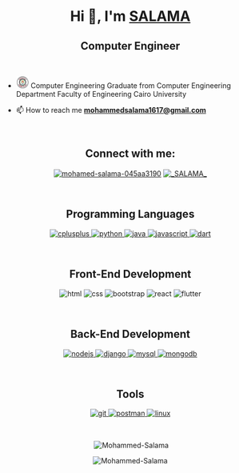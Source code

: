 # <h1 align="center">Hi 👋, I'm [SALAMA](https://github.com/Mohammed-Salama)</h1>
<h2 align="center">Computer Engineer</h2>
<br/>



- <img src="https://github.com/Mohammed-Salama/Mohammed-Salama/blob/main/logo221.png" width="25" draggable="false"> Computer Engineering Graduate from Computer Engineering Department Faculty of Engineering Cairo University


- 📫 How to reach me **mohammedsalama1617@gmail.com**

<br/>

<h2 align="center">Connect with me:</h2>
<p align="center">
<a href="https://linkedin.com/in/mohamed-salama-045aa3190" target="blank"><img align="center" src="https://cdn.jsdelivr.net/npm/simple-icons@3.0.1/icons/linkedin.svg" alt="mohamed-salama-045aa3190" height="30" width="40" /></a>
<a href="https://codeforces.com/profile/_SALAMA_" target="blank"><img align="center" src="https://cdn.jsdelivr.net/npm/simple-icons@3.0.1/icons/codeforces.svg" alt="_SALAMA_" height="30" width="40" /></a>
</p>

<br/>

<h2 align="center">Programming Languages</h2>
<p align="center"> 
 <a href="https://www.w3schools.com/cpp/" target="_blank"> <img src="https://raw.githubusercontent.com/isocpp/logos/master/cpp_logo.png" alt="cplusplus" width="40" height="40"/> </a> 
 <a href="https://www.python.org" target="_blank"> <img src="https://upload.wikimedia.org/wikipedia/commons/thumb/c/c3/Python-logo-notext.svg/768px-Python-logo-notext.svg.png" alt="python" width="40" height="40"/> </a>
<a href="https://www.java.com" target="_blank"> <img src="https://cdn.iconscout.com/icon/free/png-256/java-43-569305.png" alt="java" width="40" height="40"/> </a>
<a href="https://www.javascript.com" target="_blank"> <img src="https://cdn.iconscout.com/icon/free/png-256/javascript-2752148-2284965.png" alt="javascript" width="40" height="40"/> </a>
<a href="https://dart.dev" target="_blank"> <img src="https://upload.wikimedia.org/wikipedia/commons/thumb/c/c6/Dart_logo.png/600px-Dart_logo.png?20220718193800" alt="dart" width="40" height="40"/> </a>

</p>

<br/>

<h2 align="center">Front-End Development</h2>
<p align="center">
    <img src="https://cdn1.iconfinder.com/data/icons/logotypes/32/badge-html-5-256.png" alt="html" width="38" height="37"/>
    <img src="https://cdn1.iconfinder.com/data/icons/logotypes/32/badge-css-3-256.png" alt="css" width="38" height="37"/>
    <img src="https://cdn.iconscout.com/icon/free/png-256/bootstrap-226077.png" alt="bootstrap" width="38" height="37"/>
    <img src="https://upload.wikimedia.org/wikipedia/commons/thumb/a/a7/React-icon.svg/512px-React-icon.svg.png?20220125121207" alt="react" width="38" height="37"/>
    <img src="https://cdn.iconscout.com/icon/free/png-256/flutter-2038877-1720090.png" alt="flutter" width="38" height="37"/>
</p>
<br/>

<h2 align="center">Back-End Development</h2>
<p align="center">
    <a href="https://nodejs.org" target="_blank"> <img src="https://seeklogo.com/images/N/nodejs-logo-FBE122E377-seeklogo.com.png" alt="nodejs" width="40" height="40"/> </a>
    <a href="https://www.djangoproject.com/" target="_blank"> <img src="https://www.vectorlogo.zone/logos/djangoproject/djangoproject-icon.svg" alt="django" width="40" height="40"/> </a>
    <a href="https://www.mysql.com/" target="_blank"> <img src="[https://icons-for-free.com/iconfiles/png/512/development+logo+mysql+icon-1320184807686758112.png](https://www.google.com/url?sa=i&url=https%3A%2F%2Fwww.pngegg.com%2Fen%2Fsearch%3Fq%3Dmysql&psig=AOvVaw0_RN3hAQ4F7QtECKn5UwNi&ust=1710589618800000&source=images&cd=vfe&opi=89978449&ved=0CBMQjRxqFwoTCLDqkIeZ9oQDFQAAAAAdAAAAABAE)" alt="mysql" width="40" height="40"/> </a>
    <a href="https://www.mongodb.com/" target="_blank"> <img src="https://www.vectorlogo.zone/logos/mongodb/mongodb-icon.svg" alt="mongodb" width="40" height="40"/> </a>

</p>

<br/>

<h2 align="center">Tools</h2>
<p align="center">
    <a href="https://git-scm.com/" target="_blank"> <img src="https://www.vectorlogo.zone/logos/git-scm/git-scm-icon.svg" alt="git" width="40" height="40"/> </a>
    <a href="https://postman.com" target="_blank"> <img src="https://www.vectorlogo.zone/logos/getpostman/getpostman-icon.svg" alt="postman" width="40" height="40"/> </a>
    <a href="https://www.linux.org/" target="_blank"> <img src="https://www.vectorlogo.zone/logos/linux/linux-icon.svg" alt="linux" width="40" height="40"/> </a>
</p>

<br/>

<p align="center">&nbsp;<img align="center" src="https://github-readme-stats.vercel.app/api?username=Mohammed-Salama&show_icons=true&locale=en&theme=radical" alt="Mohammed-Salama" /></p>

<p align="center"> <img src="https://komarev.com/ghpvc/?username=Mohammed-Salama&label=Profile%20views&color=0e75b6&style=flat" alt="Mohammed-Salama" /> </p>

